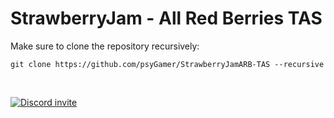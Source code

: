 # StrawberryJam - All Red Berries TAS

Make sure to clone the repository recursively:

`git clone https://github.com/psyGamer/StrawberryJamARB-TAS --recursive`

<br/>

[![Discord invite](https://discord.com/api/guilds/1097269700272083115/widget.png?style=banner3)](https://discord.gg/8H3ZzVJHup)
